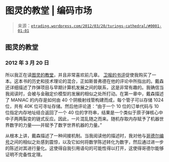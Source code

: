 <!--yml

分类：未分类

日期：2024-05-12 19:34:26

-->

# 图灵的教堂 | 编码市场

> 来源：[`etrading.wordpress.com/2012/03/20/turings-cathedral/#0001-01-01`](https://etrading.wordpress.com/2012/03/20/turings-cathedral/#0001-01-01)

## 图灵的教堂

### 2012 年 3 月 20 日

所以我正在读[图灵的教堂](http://www.amazon.com/Turings-Cathedral-Origins-Digital-Universe/dp/0375422773)，并且非常喜欢前几章。 [卫报的书评](http://www.guardian.co.uk/books/2012/mar/07/turings-cathedral-george-dyson-review)促使我购买了一本。这本书的历史和技术理论的混合，正如斯普弗德在他的评论中所指出的。戴森还详细描述了炸弹项目与早期计算机发展之间的联系，这是非常有趣的。我确信当我阅读时，会被与金融定价模型的发展的相似之处所打动。在第一章中，戴森描述了 MANIAC 的内存是如何由 40 个阴极射线管构建而成，每个管子可以存储 1024 位，共有 40K 位可寻址存储。然后他评论道：“由于一个 10 位的订单代码与 10 位指定内存地址结合返回了一个 40 位的字符串，结果是一个类似于原子弹核心中中子两两裂变的链式反应。因此，一片混乱随之而来。随机存取内存赋予了机器世界数字的力量——并赋予了数字世界机器的力量。”

从根本上讲，戴森描述了一种间接机制。当我阅读他的描述时，我对他与[哥德尔编号](http://en.wikipedia.org/wiki/G%C3%B6del_numbering)之间的相似之处感到震惊，以及它如何将数学陈述转化为数字，然后通过进一步的陈述对其进行量化。这使得自我引用语句的可能性得以打开，这使得哥德尔能够证明不完备性定理。
